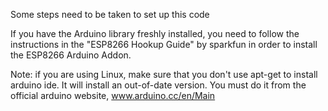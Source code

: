 Some steps need to be taken to set up this code

If you have the Arduino library freshly installed, you need to follow the instructions in the "ESP8266 Hookup Guide" by sparkfun in order to install the ESP8266 Arduino Addon.

Note: if you are using Linux, make sure that you don't use apt-get to install arduino ide.  It will install an out-of-date version.  You must do it from the official arduino website, www.arduino.cc/en/Main